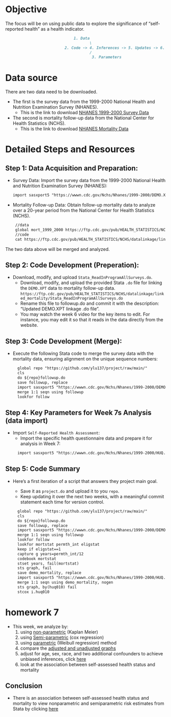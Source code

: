 # Objective 
The focus will be on using public data to explore the significance of “self-reported health” as a health indicator.
```markdown
                              1. Data
                                     \
                          2. Code -> 4. Inferences -> 5. Updates -> 6. Transparency 
                                     /
                                      3. Parameters
```

# Data source
There are two data need to be downloaded.
- The first is the survey data from the 1999-2000 National Health and Nutrition Examination Survey (NHANES).
  - This is the link to download [NHANES 1999-2000 Survey Data](https://wwwn.cdc.gov/Nchs/Nhanes/1999-2000/DEMO.XPT) 
- The second is mortality follow-up data from the National Center for Health Statistics (NCHS).
  - This is the link to download [NHANES Mortality Data](https://ftp.cdc.gov/pub/HEALTH_STATISTICS/NCHS/datalinkage/linked_mortality/NHANES_1999_2000_MORT_2019_PUBLIC.dat)

# Detailed Steps and Resources
## Step 1: Data Acquisition and Preparation:
- Survey Data:
  Import the survey data from the 1999-2000 National Health and Nutrition Examination Survey (NHANES):
  ```markdown
  import sasxport5 "https://wwwn.cdc.gov/Nchs/Nhanes/1999-2000/DEMO.XPT", clear
  ```
- Mortality Follow-up Data:
  Obtain follow-up mortality data to analyze over a 20-year period from the National Center for Health Statistics (NCHS).
  ```markdown
   //data
   global mort_1999_2000 https://ftp.cdc.gov/pub/HEALTH_STATISTICS/NCHS/datalinkage/linked_mortality/NHANES_1999_2000_MORT_2019_PUBLIC.dat
   //code
   cat https://ftp.cdc.gov/pub/HEALTH_STATISTICS/NCHS/datalinkage/linked_mortality/Stata_ReadInProgramAllSurveys.do`
  ```
The two data above will be merged and analyzed. 
## Step 2: Code Development (Preperation):
- Download, modify, and upload `Stata_ReadInProgramAllSurveys.do`.
   - Download, modify, and upload the provided Stata `.do` file for linking the `DEMO.XPT` data to mortality follow-up data.
      `https://ftp.cdc.gov/pub/HEALTH_STATISTICS/NCHS/datalinkage/linked_mortality/Stata_ReadInProgramAllSurveys.do`
   - Rename this file to followup.do and commit it with the description: “Updated DEMO.XPT linkage .do file”.
   - You may watch the week 6 video for the key items to edit. For instance, you may edit it so that it reads in the data directly from the website.
## Step 3: Code Development (Merge):
- Execute the following Stata code to merge the survey data with the mortality data, ensuring alignment on the unique sequence numbers:
  ```markdown
    global repo "https://github.com/ylu137/project/raw/main/"
    cls
    do ${repo}followup.do
    save followup, replace 
    import sasxport5 "https://wwwn.cdc.gov/Nchs/Nhanes/1999-2000/DEMO.XPT", clear
    merge 1:1 seqn using followup
    lookfor follow
  ```
## Step 4: Key Parameters for Week 7s Analysis (data import)
- Import `Self-Reported Health Assessment`:
  - Import the specific health questionnaire data and prepare it for analysis in Week 7:
  ```markdown
    import sasxport5 "https://wwwn.cdc.gov/Nchs/Nhanes/1999-2000/HUQ.XPT", clear
  ```
## Step 5: Code Summary
- Here’s a first iteration of a script that answers they project main goal.
  - Save it as `project.do` and upload it to you `repo`.
  - Keep updating it over the next two weeks, with a meaningful commit statement each time for version control.

  ```markdown
    global repo "https://github.com/ylu137/project/raw/main/"
    cls
    do ${repo}followup.do
    save followup, replace 
    import sasxport5 "https://wwwn.cdc.gov/Nchs/Nhanes/1999-2000/DEMO.XPT", clear
    merge 1:1 seqn using followup
    lookfor follow
    lookfor mortstat permth_int eligstat 
    keep if eligstat==1
    capture g years=permth_int/12
    codebook mortstat
    stset years, fail(mortstat)
    sts graph, fail
    save demo_mortality, replace 
    import sasxport5 "https://wwwn.cdc.gov/Nchs/Nhanes/1999-2000/HUQ.XPT", clear 
    merge 1:1 seqn using demo_mortality, nogen
    sts graph, by(huq010) fail
    stcox i.huq010
  ```
# homework 7
- This week, we analyze by:
  1. using [non-parametric](Graph.svg) (Kaplan Meier)
  2. using [Semi-parametric](Graph1.svg) (cox regression)
  3. using [parametric](Graph3.svg) (Weibull regression) method
  4. compare the [adjusted and unadjusted graphs](Graph4.svg)
  5. adjust for age, sex, race, and two additional confounders to achieve unbiased inferences, click [here](Graph5.svg)
  6. look at the association between self-assessed health status and mortality
 
## Conclusion
- There is an association between self-assessed health status and mortality
 to view nonparametric and semiparametric risk estimates from Stata by clicking [here](dyndoc.html)
